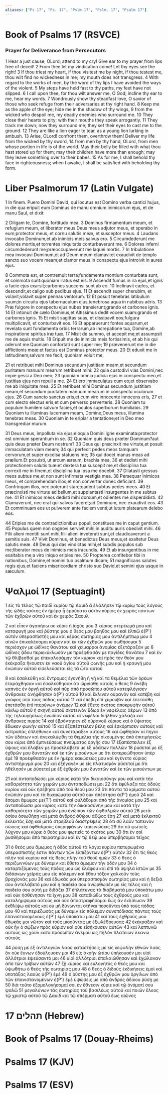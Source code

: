 ```yaml
---
aliases: ["Ps 17", "Ps. 17", "Pslm 17", "Pslm. 17", "Psalm 17"]
---
```



# Book of Psalms 17 (RSVCE)

### Prayer for Deliverance from Persecutors
1 Hear a just cause, OLord; attend to my cry! Give ear to my prayer from lips free of deceit!
2 From thee let my vindication come! Let thy eyes see the right!
3 If thou triest my heart, if thou visitest me by night, if thou testest me, thou wilt find no wickedness in me; my mouth does not transgress.
4 With regard to the works of men, by the word of thy lips I have avoided the ways of the violent.
5 My steps have held fast to thy paths, my feet have not slipped.
6 I call upon thee, for thou wilt answer me, O God; incline thy ear to me, hear my words.
7 Wondrously show thy steadfast love, O savior of those who seek refuge from their adversaries at thy right hand.
8 Keep me as the apple of the eye; hide me in the shadow of thy wings,
9 from the wicked who despoil me, my deadly enemies who surround me.
10 They close their hearts to pity; with their mouths they speak arrogantly.
11 They track me down; now they surround me; they set their eyes to cast me to the ground.
12 They are like a lion eager to tear, as a young lion lurking in ambush.
13 Arise, OLord! confront them, overthrow them! Deliver my life from the wicked by thy sword,
14 from men by thy hand, OLord, from men whose portion in life is of the world. May their belly be filled with what thou hast stored up for them; may their children have more than enough; may they leave something over to their babes.
15 As for me, I shall behold thy face in righteousness; when I awake, I shall be satisfied with beholding thy form.


# Liber Psalmorum 17 (Latin Vulgate)

1 In finem. Puero Domini David, qui locutus est Domino verba cantici hujus, in die qua eripuit eum Dominus de manu omnium inimicorum ejus, et de manu Saul, et dixit:

2 Diligam te, Domine, fortitudo mea.
3 Dominus firmamentum meum, et refugium meum, et liberator meus.Deus meus adjutor meus, et sperabo in eum;protector meus, et cornu salutis meæ, et susceptor meus.
4 Laudans invocabo Dominum,et ab inimicis meis salvus ero.
5 Circumdederunt me dolores mortis,et torrentes iniquitatis conturbaverunt me.
6 Dolores inferni circumdederunt me;præoccupaverunt me laquei mortis.
7 In tribulatione mea invocavi Dominum,et ad Deum meum clamavi:et exaudivit de templo sancto suo vocem meam;et clamor meus in conspectu ejus introivit in aures ejus.

8 Commota est, et contremuit terra;fundamenta montium conturbata sunt, et commota sunt:quoniam iratus est eis.
9 Ascendit fumus in ira ejus,et ignis a facie ejus exarsit;carbones succensi sunt ab eo.
10 Inclinavit cælos, et descendit,et caligo sub pedibus ejus.
11 Et ascendit super cherubim, et volavit;volavit super pennas ventorum.
12 Et posuit tenebras latibulum suum;in circuitu ejus tabernaculum ejus,tenebrosa aqua in nubibus aëris.
13 Præ fulgore in conspectu ejus nubes transierunt;grando et carbones ignis.
14 Et intonuit de cælo Dominus,et Altissimus dedit vocem suam:grando et carbones ignis.
15 Et misit sagittas suas, et dissipavit eos;fulgura multiplicavit, et conturbavit eos.
16 Et apparuerunt fontes aquarum,et revelata sunt fundamenta orbis terrarum,ab increpatione tua, Domine,ab inspiratione spiritus iræ tuæ.
17 Misit de summo, et accepit me;et assumpsit me de aquis multis.
18 Eripuit me de inimicis meis fortissimis, et ab his qui oderunt me.Quoniam confortati sunt super me;
19 prævenerunt me in die afflictionis meæ:et factus est Dominus protector meus.
20 Et eduxit me in latitudinem;salvum me fecit, quoniam voluit me,

21 et retribuet mihi Dominus secundum justitiam meam,et secundum puritatem manuum mearum retribuet mihi:
22 quia custodivi vias Domini,nec impie gessi a Deo meo;
23 quoniam omnia judicia ejus in conspectu meo,et justitias ejus non repuli a me.
24 Et ero immaculatus cum eo;et observabo me ab iniquitate mea.
25 Et retribuet mihi Dominus secundum justitiam meam,et secundum puritatem manuum mearum in conspectu oculorum ejus.
26 Cum sancto sanctus eris,et cum viro innocente innocens eris,
27 et cum electo electus eris,et cum perverso perverteris.
28 Quoniam tu populum humilem salvum facies,et oculos superborum humiliabis.
29 Quoniam tu illuminas lucernam meam, Domine;Deus meus, illumina tenebras meas.
30 Quoniam in te eripiar a tentatione;et in Deo meo transgrediar murum.

31 Deus meus, impolluta via ejus;eloquia Domini igne examinata:protector est omnium sperantium in se.
32 Quoniam quis deus præter Dominum?aut quis deus præter Deum nostrum?
33 Deus qui præcinxit me virtute,et posuit immaculatam viam meam;
34 qui perfecit pedes meos tamquam cervorum,et super excelsa statuens me;
35 qui docet manus meas ad prælium.Et posuisti, ut arcum æreum, brachia mea,
36 et dedisti mihi protectionem salutis tuæ:et dextera tua suscepit me,et disciplina tua correxit me in finem,et disciplina tua ipsa me docebit.
37 Dilatasti gressus meos subtus me,et non sunt infirmata vestigia mea.
38 Persequar inimicos meos, et comprehendam illos;et non convertar donec deficiant.
39 Confringam illos, nec poterunt stare;cadent subtus pedes meos.
40 Et præcinxisti me virtute ad bellum,et supplantasti insurgentes in me subtus me.
41 Et inimicos meos dedisti mihi dorsum,et odientes me disperdidisti.
42 Clamaverunt, nec erat qui salvos faceret;ad Dominum, nec exaudivit eos.
43 Et comminuam eos ut pulverem ante faciem venti;ut lutum platearum delebo eos.

44 Eripies me de contradictionibus populi;constitues me in caput gentium.
45 Populus quem non cognovi servivit mihi;in auditu auris obedivit mihi.
46 Filii alieni mentiti sunt mihi,filii alieni inveterati sunt,et claudicaverunt a semitis suis.
47 Vivit Dominus, et benedictus Deus meus,et exaltetur Deus salutis meæ.
48 Deus qui das vindictas mihi,et subdis populos sub me;liberator meus de inimicis meis iracundis.
49 Et ab insurgentibus in me exaltabis me;a viro iniquo eripies me.
50 Propterea confitebor tibi in nationibus, Domine,et nomini tuo psalmum dicam;
51 magnificans salutes regis ejus,et faciens misericordiam christo suo David,et semini ejus usque in sæculum.


# Ψαλμοί 17 (Septuagint)

1 εἰς τὸ τέλος τῷ παιδὶ κυρίου τῷ Δαυιδ ἃ ἐλάλησεν τῷ κυρίῳ τοὺς λόγους τῆς ᾠδῆς ταύτης ἐν ἡμέρᾳ ᾗ ἐρρύσατο αὐτὸν κύριος ἐκ χειρὸς πάντων τῶν ἐχθρῶν αὐτοῦ καὶ ἐκ χειρὸς Σαουλ

2 καὶ εἶπεν ἀγαπήσω σε κύριε ἡ ἰσχύς μου
3 κύριος στερέωμά μου καὶ καταφυγή μου καὶ ῥύστης μου ὁ θεός μου βοηθός μου καὶ ἐλπιῶ ἐ{P'} αὐτόν ὑπερασπιστής μου καὶ κέρας σωτηρίας μου ἀντιλήμπτωρ μου
4 αἰνῶν ἐπικαλέσομαι κύριον καὶ ἐκ τῶν ἐχθρῶν μου σωθήσομαι
5 περιέσχον με ὠδῖνες θανάτου καὶ χείμαρροι ἀνομίας ἐξετάραξάν με
6 ὠδῖνες ᾅδου περιεκύκλωσάν με προέφθασάν με παγίδες θανάτου
7 καὶ ἐν τῷ θλίβεσθαί με ἐπεκαλεσάμην τὸν κύριον καὶ πρὸς τὸν θεόν μου ἐκέκραξα ἤκουσεν ἐκ ναοῦ ἁγίου αὐτοῦ φωνῆς μου καὶ ἡ κραυγή μου ἐνώπιον αὐτοῦ εἰσελεύσεται εἰς τὰ ὦτα αὐτοῦ

8 καὶ ἐσαλεύθη καὶ ἔντρομος ἐγενήθη ἡ γῆ καὶ τὰ θεμέλια τῶν ὀρέων ἐταράχθησαν καὶ ἐσαλεύθησαν ὅτι ὠργίσθη αὐτοῖς ὁ θεός
9 ἀνέβη καπνὸς ἐν ὀργῇ αὐτοῦ καὶ πῦρ ἀπὸ προσώπου αὐτοῦ κατεφλόγισεν ἄνθρακες ἀνήφθησαν ἀ{P'} αὐτοῦ
10 καὶ ἔκλινεν οὐρανὸν καὶ κατέβη καὶ γνόφος ὑπὸ τοὺς πόδας αὐτοῦ
11 καὶ ἐπέβη ἐπὶ χερουβιν καὶ ἐπετάσθη ἐπετάσθη ἐπὶ πτερύγων ἀνέμων
12 καὶ ἔθετο σκότος ἀποκρυφὴν αὐτοῦ κύκλῳ αὐτοῦ ἡ σκηνὴ αὐτοῦ σκοτεινὸν ὕδωρ ἐν νεφέλαις ἀέρων
13 ἀπὸ τῆς τηλαυγήσεως ἐνώπιον αὐτοῦ αἱ νεφέλαι διῆλθον χάλαζα καὶ ἄνθρακες πυρός
14 καὶ ἐβρόντησεν ἐξ οὐρανοῦ κύριος καὶ ὁ ὕψιστος ἔδωκεν φωνὴν αὐτοῦ
15 καὶ ἐξαπέστειλεν βέλη καὶ ἐσκόρπισεν αὐτοὺς καὶ ἀστραπὰς ἐπλήθυνεν καὶ συνετάραξεν αὐτούς
16 καὶ ὤφθησαν αἱ πηγαὶ τῶν ὑδάτων καὶ ἀνεκαλύφθη τὰ θεμέλια τῆς οἰκουμένης ἀπὸ ἐπιτιμήσεώς σου κύριε ἀπὸ ἐμπνεύσεως πνεύματος ὀργῆς σου
17 ἐξαπέστειλεν ἐξ ὕψους καὶ ἔλαβέν με προσελάβετό με ἐξ ὑδάτων πολλῶν
18 ῥύσεταί με ἐξ ἐχθρῶν μου δυνατῶν καὶ ἐκ τῶν μισούντων με ὅτι ἐστερεώθησαν ὑπὲρ ἐμέ
19 προέφθασάν με ἐν ἡμέρᾳ κακώσεώς μου καὶ ἐγένετο κύριος ἀντιστήριγμά μου
20 καὶ ἐξήγαγέν με εἰς πλατυσμόν ῥύσεταί με ὅτι ἠθέλησέν με ῥύσεταί με ἐξ ἐχθρῶν μου δυνατῶν καὶ ἐκ τῶν μισούντων με

21 καὶ ἀνταποδώσει μοι κύριος κατὰ τὴν δικαιοσύνην μου καὶ κατὰ τὴν καθαριότητα τῶν χειρῶν μου ἀνταποδώσει μοι
22 ὅτι ἐφύλαξα τὰς ὁδοὺς κυρίου καὶ οὐκ ἠσέβησα ἀπὸ τοῦ θεοῦ μου
23 ὅτι πάντα τὰ κρίματα αὐτοῦ ἐνώπιόν μου καὶ τὰ δικαιώματα αὐτοῦ οὐκ ἀπέστησα ἀ{P'} ἐμοῦ
24 καὶ ἔσομαι ἄμωμος με{T'} αὐτοῦ καὶ φυλάξομαι ἀπὸ τῆς ἀνομίας μου
25 καὶ ἀνταποδώσει μοι κύριος κατὰ τὴν δικαιοσύνην μου καὶ κατὰ τὴν καθαριότητα τῶν χειρῶν μου ἐνώπιον τῶν ὀφθαλμῶν αὐτοῦ
26 μετὰ ὁσίου ὁσιωθήσῃ καὶ μετὰ ἀνδρὸς ἀθῴου ἀθῷος ἔσῃ
27 καὶ μετὰ ἐκλεκτοῦ ἐκλεκτὸς ἔσῃ καὶ μετὰ στρεβλοῦ διαστρέψεις
28 ὅτι σὺ λαὸν ταπεινὸν σώσεις καὶ ὀφθαλμοὺς ὑπερηφάνων ταπεινώσεις
29 ὅτι σὺ φωτιεῖς λύχνον μου κύριε ὁ θεός μου φωτιεῖς τὸ σκότος μου
30 ὅτι ἐν σοὶ ῥυσθήσομαι ἀπὸ πειρατηρίου καὶ ἐν τῷ θεῷ μου ὑπερβήσομαι τεῖχος

31 ὁ θεός μου ἄμωμος ἡ ὁδὸς αὐτοῦ τὰ λόγια κυρίου πεπυρωμένα ὑπερασπιστής ἐστιν πάντων τῶν ἐλπιζόντων ἐ{P'} αὐτόν
32 ὅτι τίς θεὸς πλὴν τοῦ κυρίου καὶ τίς θεὸς πλὴν τοῦ θεοῦ ἡμῶν
33 ὁ θεὸς ὁ περιζωννύων με δύναμιν καὶ ἔθετο ἄμωμον τὴν ὁδόν μου
34 ὁ καταρτιζόμενος τοὺς πόδας μου ὡς ἐλάφου καὶ ἐπὶ τὰ ὑψηλὰ ἱστῶν με
35 διδάσκων χεῖράς μου εἰς πόλεμον καὶ ἔθου τόξον χαλκοῦν τοὺς βραχίονάς μου
36 καὶ ἔδωκάς μοι ὑπερασπισμὸν σωτηρίας μου καὶ ἡ δεξιά σου ἀντελάβετό μου καὶ ἡ παιδεία σου ἀνώρθωσέν με εἰς τέλος καὶ ἡ παιδεία σου αὐτή με διδάξει
37 ἐπλάτυνας τὰ διαβήματά μου ὑποκάτω μου καὶ οὐκ ἠσθένησαν τὰ ἴχνη μου
38 καταδιώξω τοὺς ἐχθρούς μου καὶ καταλήμψομαι αὐτοὺς καὶ οὐκ ἀποστραφήσομαι ἕως ἂν ἐκλίπωσιν
39 ἐκθλίψω αὐτούς καὶ οὐ μὴ δύνωνται στῆναι πεσοῦνται ὑπὸ τοὺς πόδας μου
40 καὶ περιέζωσάς με δύναμιν εἰς πόλεμον συνεπόδισας πάντας τοὺς ἐπανιστανομένους ἐ{P'} ἐμὲ ὑποκάτω μου
41 καὶ τοὺς ἐχθρούς μου ἔδωκάς μοι νῶτον καὶ τοὺς μισοῦντάς με ἐξωλέθρευσας
42 ἐκέκραξαν καὶ οὐκ ἦν ὁ σῴζων πρὸς κύριον καὶ οὐκ εἰσήκουσεν αὐτῶν
43 καὶ λεπτυνῶ αὐτοὺς ὡς χοῦν κατὰ πρόσωπον ἀνέμου ὡς πηλὸν πλατειῶν λεανῶ αὐτούς

44 ῥύσῃ με ἐξ ἀντιλογιῶν λαοῦ καταστήσεις με εἰς κεφαλὴν ἐθνῶν λαός ὃν οὐκ ἔγνων ἐδούλευσέν μοι
45 εἰς ἀκοὴν ὠτίου ὑπήκουσέν μοι υἱοὶ ἀλλότριοι ἐψεύσαντό μοι
46 υἱοὶ ἀλλότριοι ἐπαλαιώθησαν καὶ ἐχώλαναν ἀπὸ τῶν τρίβων αὐτῶν
47 ζῇ κύριος καὶ εὐλογητὸς ὁ θεός μου καὶ ὑψωθήτω ὁ θεὸς τῆς σωτηρίας μου
48 ὁ θεὸς ὁ διδοὺς ἐκδικήσεις ἐμοὶ καὶ ὑποτάξας λαοὺς ὑ{P'} ἐμέ
49 ὁ ῥύστης μου ἐξ ἐχθρῶν μου ὀργίλων ἀπὸ τῶν ἐπανιστανομένων ἐ{P'} ἐμὲ ὑψώσεις με ἀπὸ ἀνδρὸς ἀδίκου ῥύσῃ με
50 διὰ τοῦτο ἐξομολογήσομαί σοι ἐν ἔθνεσιν κύριε καὶ τῷ ὀνόματί σου ψαλῶ
51 μεγαλύνων τὰς σωτηρίας τοῦ βασιλέως αὐτοῦ καὶ ποιῶν ἔλεος τῷ χριστῷ αὐτοῦ τῷ Δαυιδ καὶ τῷ σπέρματι αὐτοῦ ἕως αἰῶνος


# 17 תהלים (Hebrew)


# Book of Psalms 17 (Douay-Rheims)


# Psalms 17 (KJV)


# Psalms 17 (ESV)

